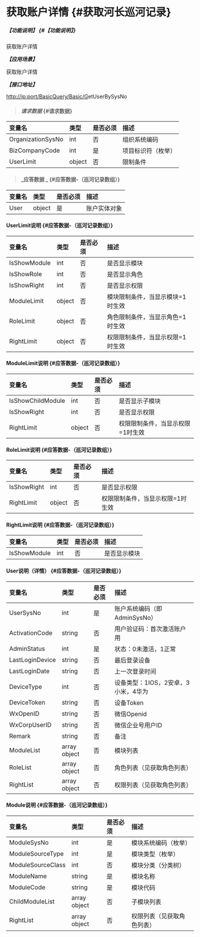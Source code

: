 # 获取账户详情 {#获取河长巡河记录}

##### _【功能说明】_ {#【功能说明】}

获取账户详情

_**【应用场景】**_

获取账户详情

_**【接口地址】**_

[http://ip:port/BasicQuery/](http://ip:port/HMQuery/PatrolRiver/GetPatrolRivers)[Basic](http://ip:port/HMQuery/PatrolRiver/GetPatrolRivers)[/G](http://ip:port/HMQuery/PatrolRiver/GetPatrolRivers)etUserBySysNo

> #### _请求数据_ {#请求数据}

| 变量名 | 类型 | 是否必须 | 描述 |
| :--- | :--- | :--- | :--- |
| OrganizationSysNo | int | 否 | 组织系统编码 |
| BizCompanyCode | int | 是 | 项目标识符（枚举） |
| UserLimit | object | 否 | 限制条件 |

> #### _应答数据 _ {#应答数据-（巡河记录数组）}

| 变量名 | 类型 | 是否必须 | 描述 |
| :--- | :--- | :--- | :--- |
| User | object | 是 | 账户实体对象 |

#### UserLimit说明 {#应答数据-（巡河记录数组）}

| 变量名 | 类型 | 是否必须 | 描述 |
| :--- | :--- | :--- | :--- |
| IsShowModule | int | 否 | 是否显示模块 |
| IsShowRole | int | 否 | 是否显示角色 |
| IsShowRight | int | 否 | 是否显示权限 |
| ModuleLimit | object | 否 | 模块限制条件，当显示模块=1时生效 |
| RoleLimit | object | 否 | 角色限制条件，当显示角色=1时生效 |
| RightLimit | object | 否 | 权限限制条件，当显示权限=1时生效 |

#### ModuleLimit说明 {#应答数据-（巡河记录数组）}

| 变量名 | 类型 | 是否必须 | 描述 |
| :--- | :--- | :--- | :--- |
| IsShowChildModule | int | 否 | 是否显示子模块 |
| IsShowRight | int | 否 | 是否显示权限 |
| RightLimit | object | 否 | 权限限制条件，当显示权限=1时生效 |

#### RoleLimit说明 {#应答数据-（巡河记录数组）}

| 变量名 | 类型 | 是否必须 | 描述 |
| :--- | :--- | :--- | :--- |
| IsShowRight | int | 否 | 是否显示权限 |
| RightLimit | object | 否 | 权限限制条件，当显示权限=1时生效 |

#### RightLimit说明 {#应答数据-（巡河记录数组）}

| 变量名 | 类型 | 是否必须 | 描述 |
| :--- | :--- | :--- | :--- |
| IsShowModule | int | 否 | 是否显示模块 |

#### User说明（详情） {#应答数据-（巡河记录数组）}

| 变量名 | 类型 | 是否必须 | 描述 |
| :--- | :--- | :--- | :--- |
| UserSysNo | int | 是 | 账户系统编码（即AdminSysNo） |
| ActivationCode | string | 否 | 用户验证码：首次激活账户用 |
| AdminStatus | int | 是 | 状态：0未激活，1正常 |
| LastLoginDevice | string | 否 | 最后登录设备 |
| LastLoginDate | string | 否 | 上一次登录时间 |
| DeviceType | int | 否 | 设备类型：1IOS，2安卓，3小米，4华为 |
| DeviceToken | string | 否 | 设备Token |
| WxOpenID | string | 否 | 微信Openid |
| WxCorpUserID | string | 否 | 微信企业号用户ID |
| Remark | string | 否 | 备注 |
| ModuleList | array object | 否 | 模块列表 |
| RoleList | array object | 否 | 角色列表（见获取角色列表） |
| RightList | array object | 否 | 权限列表（见获取角色列表） |

#### Module说明 {#应答数据-（巡河记录数组）}

| 变量名 | 类型 | 是否必须 | 描述 |
| :--- | :--- | :--- | :--- |
| ModuleSysNo | int | 是 | 模块系统编码（枚举） |
| ModuleSourceType | int | 是 | 模块类型（枚举） |
| ModuleSourceClass | int | 否 | 模块分类（分类树） |
| ModuleName | string | 是 | 模块名称 |
| ModuleCode | string | 是 | 模块代码 |
| ChildModuleList | array object | 否 | 子模块列表 |
| RightList | array object | 否 | 权限列表（见获取角色列表） |



